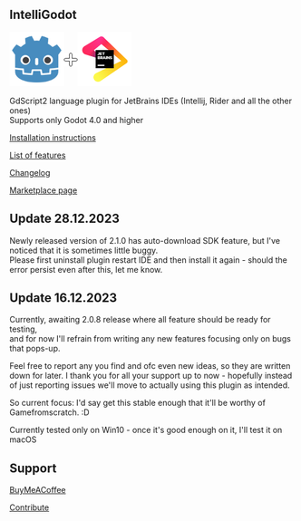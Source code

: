 ## IntelliGodot

<div style="display: flex; align-items: center;">
    <a href="https://godotengine.org">
        <img src="screens/godot.svg" alt="JetBrains" width="96">
    </a>
    <img src="screens/plus.png">
    <a href="https://www.jetbrains.com" data-ui-trademark="Copyright © 2000-2023 JetBrains s.r.o. JetBrains and the JetBrains logo are registered trademarks of JetBrains s.r.o.">
        <img src="screens/jb_beam.svg" alt="Godot" width="96">
    </a>
</div>

GdScript2 language plugin for JetBrains IDEs (Intellij, Rider and all the other ones)  
Supports only Godot 4.0 and higher

[Installation instructions](documentation%2Finstallation.md)

[List of features](documentation%2Ffeatures%2Ffeatures.md)

[Changelog](CHANGELOG.md)

[Marketplace page](https://plugins.jetbrains.com/plugin/20123-gdscript)

## Update 28.12.2023

Newly released version of 2.1.0 has auto-download SDK feature, but I've noticed that it is sometimes little buggy.  
Please first uninstall plugin restart IDE and then install it again - should the error persist even after this, let me know.

## Update 16.12.2023

Currently, awaiting 2.0.8 release where all feature should be ready for testing,  
and for now I'll refrain from writing any new features focusing only on bugs that pops-up.

Feel free to report any you find and ofc even new ideas, so they are written down for later.
I thank you for all your support up to now - hopefully instead of just reporting issues we'll move to actually using
this plugin as intended.

So current focus: I'd say get this stable enough that it'll be worthy of Gamefromscratch. :D

Currently tested only on Win10 - once it's good enough on it, I'll test it on macOS

## Support

[BuyMeACoffee](https://www.buymeacoffee.com/iceexplosive)

[Contribute](CONTRIBUTING.md)
